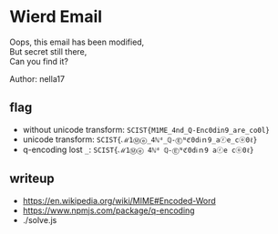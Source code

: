 # Wierd Email

Oops, this email has been modified,  
But secret still there,  
Can you find it?

Author: nella17

## flag

- without unicode transform: `SCIST{M1ME_4nd_Q-Enc0din9_are_co0l}`
- unicode transform: `SCIST{ℳ1Ⓜⓔ_4ℕᵈ_ℚ-Ⓔᴺℭ0dℹ️ｎ9_aⓡe_cⓞ0ℓ}`
- q-encoding lost `_`: `SCIST{ℳ1Ⓜⓔ 4ℕᵈ ℚ-Ⓔᴺℭ0dℹ️ｎ9 aⓡe cⓞ0ℓ}`

## writeup

- https://en.wikipedia.org/wiki/MIME#Encoded-Word
- https://www.npmjs.com/package/q-encoding
- ./solve.js
